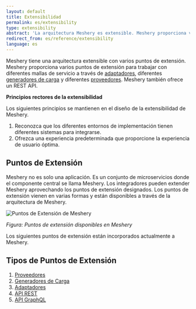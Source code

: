 ```yaml
---
layout: default
title: Extensibilidad
permalink: es/extensibility
type: extensibility
abstract: 'La arquitectura Meshery es extensible. Meshery proporciona varios puntos de extensión para trabajar con diferentes mallas de servicio a través de <a href="extensibility#adapters">adaptadores</a>, <a href="extensibility#load-generators">generadores de carga</a> and <a href="extensibility#providers">providers</a>.'
redirect_from: es/reference/extensibility
language: es
---
```


Meshery tiene una arquitectura extensible con varios puntos de extensión. Meshery proporciona varios puntos de extensión para trabajar con diferentes mallas de servicio a través de [adaptadores]({{site.baseurl}}/es/extensibility/adapters), diferentes [generadores de carga]({{site.baseurl}}/es/extensibility/load-generators) y diferentes [proveedores]({{site.baseurl}}/es/extensibility/providers). Meshery también ofrece un REST API.

**Principios rectores de la extensibilidad**

Los siguientes principios se mantienen en el diseño de la extensibilidad de Meshery.

1. Reconozca que los diferentes entornos de implementación tienen diferentes sistemas para integrarse.
1. Ofrezca una experiencia predeterminada que proporcione la experiencia de usuario óptima.

## Puntos de Extensión

Meshery no es solo una aplicación. Es un conjunto de microservicios donde el componente central se llama Meshery. Los integradores pueden extender Meshery aprovechando los puntos de extensión designados. Los puntos de extensión vienen en varias formas y están disponibles a través de la arquitectura de Meshery.

![Puntos de Extensión de Meshery ]({{site.baseurl}}/assets/img/architecture/meshery_extension_points.svg)

_Figura: Puntos de extensión disponibles en Meshery_

Los siguientes puntos de extensión están incorporados actualmente a Meshery.

## Tipos de Puntos de Extensión

1. [Proveedores]({{site.baseurl}}/es/extensibility/providers)
1. [Generadores de Carga]({{site.baseurl}}/es/extensibility/load-generators)
1. [Adaptadores]({{site.baseurl}}/es/extensibility/adapters)
1. [API REST]({{site.baseurl}}/es/extensibility/api#rest)
1. [API GraphQL]({{site.baseurl}}/es/extensibility/api#graphql)
